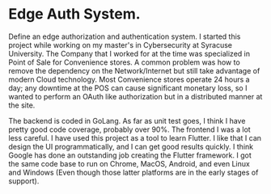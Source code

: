 # Edge Auth System.


Define an edge authorization and authentication system.  I started this project while working on my master's in Cybersecurity at Syracuse University.
The Company that I worked for at the time was specialized in Point of Sale for Convenience stores. A common problem was how to remove 
the dependency on the Network/Internet but still take advantage of modern Cloud technology. Most Convenience stores operate 24 hours a day; 
any downtime at the POS can cause significant monetary loss, so I wanted to perform an OAuth like authorization but in a distributed manner at the site.

The backend is coded in GoLang. As far as unit test goes, I think I have pretty good code coverage, probably over 90%. 
The frontend I was a lot less careful. I have used this project as a tool to learn Flutter. I like that I can design the UI programmatically,
and I can get good results quickly. I think Google has done an outstanding job creating the Flutter framework. 
I got the same code base to run on Chrome, MacOS, Android, and even Linux and Windows (Even though those latter platforms are in the early stages of support).

